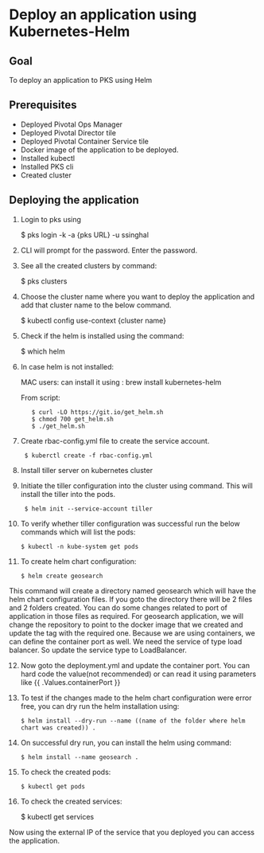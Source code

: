 # Deploy an application using Kubernetes-Helm

## Goal
To deploy an application to PKS using Helm

## Prerequisites
  + Deployed Pivotal Ops Manager
  + Deployed Pivotal Director tile
  + Deployed Pivotal Container Service tile
  + Docker image of the application to be deployed.
  + Installed kubectl
  + Installed PKS cli
  + Created cluster

## Deploying the application

  1. Login to pks using

        $ pks login -k -a {pks URL} -u ssinghal

  2. CLI will prompt for the password. Enter the password.

  3. See all the created clusters by command:

        $ pks clusters

  4. Choose the cluster name where you want to deploy the application and add that cluster name to the below command.

        $ kubectl config use-context {cluster name}

  5. Check if the helm is installed using the command:

        $ which helm

  6. In case helm is not installed:

      MAC users: can install it using : brew install kubernetes-helm

      From script:

            $ curl -LO https://git.io/get_helm.sh
            $ chmod 700 get_helm.sh
            $ ./get_helm.sh

  7. Create rbac-config.yml file to create the service account.

          $ kuberctl create -f rbac-config.yml

  8. Install tiller server on kubernetes cluster

  9. Initiate the tiller configuration into the cluster using command. This will install the tiller into the pods.

          $ helm init --service-account tiller

  10. To verify whether tiller configuration was successful run the below commands which will list the pods:

          $ kubectl -n kube-system get pods

  11. To create helm chart configuration:

          $ helm create geosearch

  This command will create a directory named geosearch which will have the helm chart configuration files.
  If you goto the directory there will be 2 files and 2 folders created.
  You can do some changes related to port of application in those files as required.
  For geosearch application, we will change the repository to point to the docker image that we created and update the tag with the required one.
  Because we are using containers, we can define the container port as well.
  We need the service of type load balancer. So update the service type to LoadBalancer.

  12. Now goto the deployment.yml and update the container port. You can hard code the value(not recommended) or can read it using parameters like  {{ .Values.containerPort }}


  13. To test if the changes made to the helm chart configuration were error free, you can dry run the helm installation using:

          $ helm install --dry-run --name ((name of the folder where helm chart was created)) .

  14. On successful dry run, you can install the helm using command:

          $ helm install --name geosearch .

  15. To check the created pods:

          $ kubectl get pods

  16. To check the created services:

      $ kubectl get services

Now using the external IP of the service that you deployed you can access the application.
